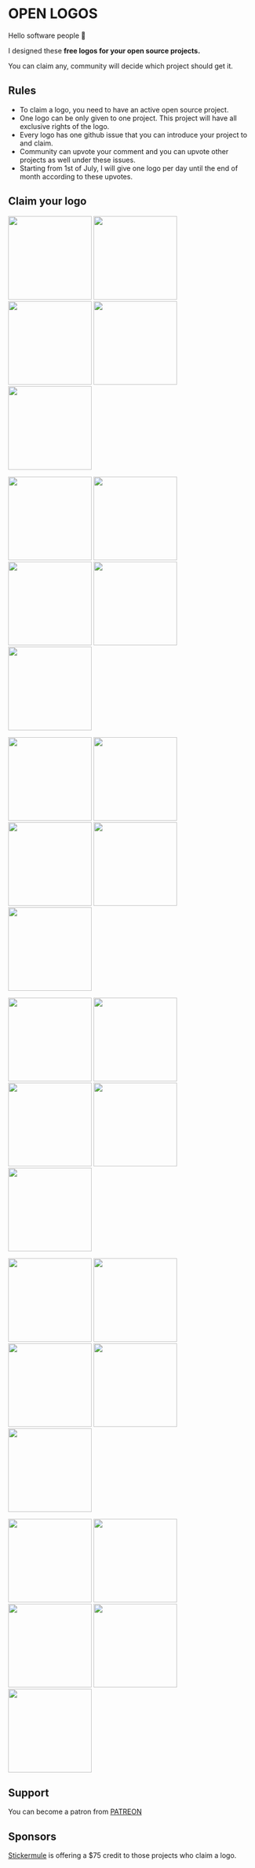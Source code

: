 # OPEN LOGOS

Hello software people 👋

I designed these **free logos for your open source projects.**

You can claim any, community will decide which project should get it.

## Rules
* To claim a logo, you need to have an active open source project.
* One logo can be only given to one project. This project will have all exclusive rights of the logo.
* Every logo has one github issue that you can introduce your project to and claim.
* Community can upvote your comment and you can upvote other projects as well under these issues.
* Starting from 1st of July, I will give one logo per day until the end of month according to these upvotes.

## Claim your logo

[<img src="https://arasatasaygin.github.io/openlogos/logos/morning.jpg" width="170" height="170">](https://github.com/arasatasaygin/openlogos/issues/1)
[<img src="https://arasatasaygin.github.io/openlogos/logos/mr-jumbo.jpg" width="170" height="170">](https://github.com/arasatasaygin/openlogos/issues/2)
[<img src="https://arasatasaygin.github.io/openlogos/logos/gate-keeper.jpg" width="170" height="170">](https://github.com/arasatasaygin/openlogos/issues/3)
[<img src="https://arasatasaygin.github.io/openlogos/logos/quick-fingers.jpg" width="170" height="170">](https://github.com/arasatasaygin/openlogos/issues/4)
[<img src="https://arasatasaygin.github.io/openlogos/logos/hangry-birds.jpg" width="170" height="170">](https://github.com/arasatasaygin/openlogos/issues/5)

[<img src="https://arasatasaygin.github.io/openlogos/logos/kareem.jpg" width="170" height="170">](https://github.com/arasatasaygin/openlogos/issues/6)
[<img src="https://arasatasaygin.github.io/openlogos/logos/foxy.jpg" width="170" height="170">](https://github.com/arasatasaygin/openlogos/issues/7)
[<img src="https://arasatasaygin.github.io/openlogos/logos/speedy.jpg" width="170" height="170">](https://github.com/arasatasaygin/openlogos/issues/8)
[<img src="https://arasatasaygin.github.io/openlogos/logos/flame.jpg" width="170" height="170">](https://github.com/arasatasaygin/openlogos/issues/9)
[<img src="https://arasatasaygin.github.io/openlogos/logos/clique.jpg" width="170" height="170">](https://github.com/arasatasaygin/openlogos/issues/10)

[<img src="https://arasatasaygin.github.io/openlogos/logos/birdangle.jpg" width="170" height="170">](https://github.com/arasatasaygin/openlogos/issues/11)
[<img src="https://arasatasaygin.github.io/openlogos/logos/moby.jpg" width="170" height="170">](https://github.com/arasatasaygin/openlogos/issues/12)
[<img src="https://arasatasaygin.github.io/openlogos/logos/blush.jpg" width="170" height="170">](https://github.com/arasatasaygin/openlogos/issues/13)
[<img src="https://arasatasaygin.github.io/openlogos/logos/neo.jpg" width="170" height="170">](https://github.com/arasatasaygin/openlogos/issues/14)
[<img src="https://arasatasaygin.github.io/openlogos/logos/sage.jpg" width="170" height="170">](https://github.com/arasatasaygin/openlogos/issues/15)

[<img src="https://arasatasaygin.github.io/openlogos/logos/charlie.jpg" width="170" height="170">](https://github.com/arasatasaygin/openlogos/issues/16)
[<img src="https://arasatasaygin.github.io/openlogos/logos/steps.jpg" width="170" height="170">](https://github.com/arasatasaygin/openlogos/issues/17)
[<img src="https://arasatasaygin.github.io/openlogos/logos/the-fall.jpg" width="170" height="170">](https://github.com/arasatasaygin/openlogos/issues/18)
[<img src="https://arasatasaygin.github.io/openlogos/logos/aysha.jpg" width="170" height="170">](https://github.com/arasatasaygin/openlogos/issues/19)
[<img src="https://arasatasaygin.github.io/openlogos/logos/recurse.jpg" width="170" height="170">](https://github.com/arasatasaygin/openlogos/issues/20)

[<img src="https://arasatasaygin.github.io/openlogos/logos/viki.jpg" width="170" height="170">](https://github.com/arasatasaygin/openlogos/issues/21)
[<img src="https://arasatasaygin.github.io/openlogos/logos/im-possible.jpg" width="170" height="170">](https://github.com/arasatasaygin/openlogos/issues/22)
[<img src="https://arasatasaygin.github.io/openlogos/logos/apple.jpg" width="170" height="170">](https://github.com/arasatasaygin/openlogos/issues/23)
[<img src="https://arasatasaygin.github.io/openlogos/logos/globe.jpg" width="170" height="170">](https://github.com/arasatasaygin/openlogos/issues/24)
[<img src="https://arasatasaygin.github.io/openlogos/logos/bug-lock.jpg" width="170" height="170">](https://github.com/arasatasaygin/openlogos/issues/25)

[<img src="https://arasatasaygin.github.io/openlogos/logos/ferdinand.jpg" width="170" height="170">](https://github.com/arasatasaygin/openlogos/issues/26)
[<img src="https://arasatasaygin.github.io/openlogos/logos/rayray.jpg" width="170" height="170">](https://github.com/arasatasaygin/openlogos/issues/27)
[<img src="https://arasatasaygin.github.io/openlogos/logos/inspector.jpg" width="170" height="170">](https://github.com/arasatasaygin/openlogos/issues/28)
[<img src="https://arasatasaygin.github.io/openlogos/logos/cosmos.jpg" width="170" height="170">](https://github.com/arasatasaygin/openlogos/issues/29)
[<img src="https://arasatasaygin.github.io/openlogos/logos/watch-bob.jpg" width="170" height="170">](https://github.com/arasatasaygin/openlogos/issues/30)

## Support
You can become a patron from [PATREON](https://www.patreon.com/arasatasaygin)

## Sponsors
[Stickermule](https://www.stickermule.com) is offering a $75 credit to those projects who claim a logo.
